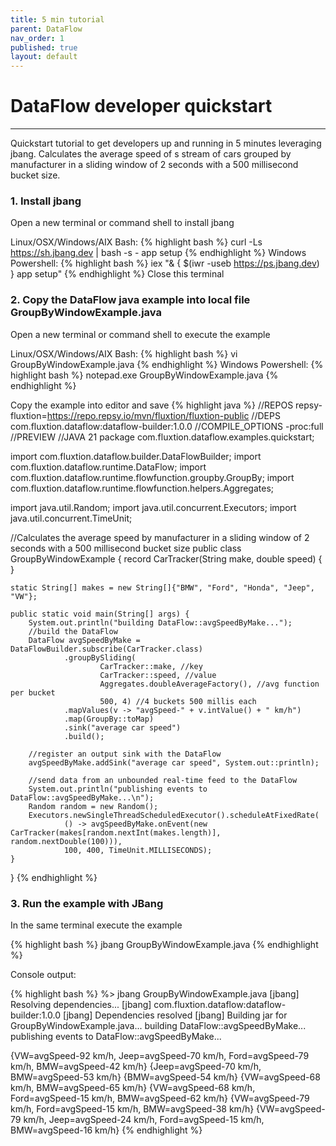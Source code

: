 ```yaml
---
title: 5 min tutorial
parent: DataFlow
nav_order: 1
published: true
layout: default
---
```

# DataFlow developer quickstart
---

Quickstart tutorial to get developers up and running in 5 minutes leveraging jbang. Calculates the average speed 
of s stream of cars grouped by manufacturer in a sliding window of 2 seconds with a 500 millisecond bucket size.

### 1.  Install jbang 
Open a new terminal or command shell to install jbang

Linux/OSX/Windows/AIX Bash:
{% highlight bash %} curl -Ls https://sh.jbang.dev | bash -s - app setup {% endhighlight %}
Windows Powershell:
{% highlight bash %} iex "& { $(iwr -useb https://ps.jbang.dev) } app setup" {% endhighlight %}
Close this terminal

### 2.  Copy the DataFlow java example into local file GroupByWindowExample.java
Open a new terminal or command shell to execute the example

Linux/OSX/Windows/AIX Bash:
{% highlight bash %} vi GroupByWindowExample.java {% endhighlight %}
Windows Powershell:
{% highlight bash %} notepad.exe GroupByWindowExample.java {% endhighlight %}

Copy the example into editor and save
{% highlight java %}
//REPOS repsy-fluxtion=https://repo.repsy.io/mvn/fluxtion/fluxtion-public
//DEPS com.fluxtion.dataflow:dataflow-builder:1.0.0
//COMPILE_OPTIONS -proc:full
//PREVIEW
//JAVA 21
package com.fluxtion.dataflow.examples.quickstart;

import com.fluxtion.dataflow.builder.DataFlowBuilder;
import com.fluxtion.dataflow.runtime.DataFlow;
import com.fluxtion.dataflow.runtime.flowfunction.groupby.GroupBy;
import com.fluxtion.dataflow.runtime.flowfunction.helpers.Aggregates;

import java.util.Random;
import java.util.concurrent.Executors;
import java.util.concurrent.TimeUnit;

//Calculates the average speed by manufacturer in a sliding window of 2 seconds with a 500 millisecond bucket size
public class GroupByWindowExample {
    record CarTracker(String make, double speed) { }

    static String[] makes = new String[]{"BMW", "Ford", "Honda", "Jeep", "VW"};

    public static void main(String[] args) {
        System.out.println("building DataFlow::avgSpeedByMake...");
        //build the DataFlow
        DataFlow avgSpeedByMake = DataFlowBuilder.subscribe(CarTracker.class)
                .groupBySliding(
                        CarTracker::make, //key
                        CarTracker::speed, //value
                        Aggregates.doubleAverageFactory(), //avg function per bucket
                        500, 4) //4 buckets 500 millis each
                .mapValues(v -> "avgSpeed-" + v.intValue() + " km/h")
                .map(GroupBy::toMap)
                .sink("average car speed")
                .build();

        //register an output sink with the DataFlow
        avgSpeedByMake.addSink("average car speed", System.out::println);

        //send data from an unbounded real-time feed to the DataFlow
        System.out.println("publishing events to DataFlow::avgSpeedByMake...\n");
        Random random = new Random();
        Executors.newSingleThreadScheduledExecutor().scheduleAtFixedRate(
                () -> avgSpeedByMake.onEvent(new CarTracker(makes[random.nextInt(makes.length)], random.nextDouble(100))),
                100, 400, TimeUnit.MILLISECONDS);
    }
}
{% endhighlight %}

### 3. Run the example with JBang
In the same terminal execute the example

{% highlight bash %}
jbang GroupByWindowExample.java
{% endhighlight %}

Console output: 

{% highlight bash %}
%> jbang GroupByWindowExample.java
[jbang] Resolving dependencies...
[jbang]    com.fluxtion.dataflow:dataflow-builder:1.0.0
[jbang] Dependencies resolved
[jbang] Building jar for GroupByWindowExample.java...
building DataFlow::avgSpeedByMake...
publishing events to DataFlow::avgSpeedByMake...

{VW=avgSpeed-92 km/h, Jeep=avgSpeed-70 km/h, Ford=avgSpeed-79 km/h, BMW=avgSpeed-42 km/h}
{Jeep=avgSpeed-70 km/h, BMW=avgSpeed-53 km/h}
{BMW=avgSpeed-54 km/h}
{VW=avgSpeed-68 km/h, BMW=avgSpeed-65 km/h}
{VW=avgSpeed-68 km/h, Ford=avgSpeed-15 km/h, BMW=avgSpeed-62 km/h}
{VW=avgSpeed-79 km/h, Ford=avgSpeed-15 km/h, BMW=avgSpeed-38 km/h}
{VW=avgSpeed-79 km/h, Jeep=avgSpeed-24 km/h, Ford=avgSpeed-15 km/h, BMW=avgSpeed-16 km/h}
{% endhighlight %}